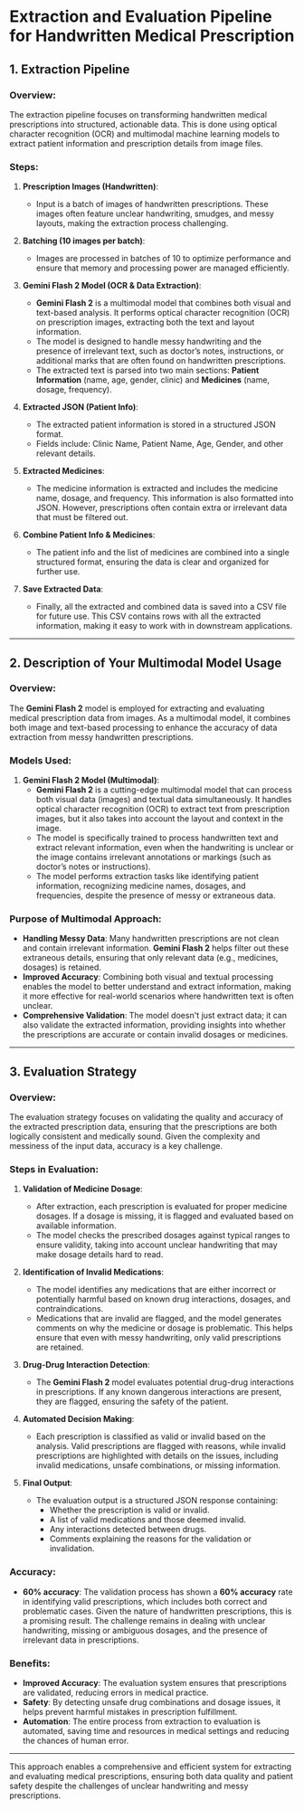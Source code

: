 # Extraction and Evaluation Pipeline for Handwritten Medical Prescription

## 1. Extraction Pipeline

### Overview:
The extraction pipeline focuses on transforming handwritten medical prescriptions into structured, actionable data. This is done using optical character recognition (OCR) and multimodal machine learning models to extract patient information and prescription details from image files.

### Steps:
1. **Prescription Images (Handwritten)**: 
   - Input is a batch of images of handwritten prescriptions. These images often feature unclear handwriting, smudges, and messy layouts, making the extraction process challenging.

2. **Batching (10 images per batch)**:
   - Images are processed in batches of 10 to optimize performance and ensure that memory and processing power are managed efficiently.
   
3. **Gemini Flash 2 Model (OCR & Data Extraction)**:
   - **Gemini Flash 2** is a multimodal model that combines both visual and text-based analysis. It performs optical character recognition (OCR) on prescription images, extracting both the text and layout information.
   - The model is designed to handle messy handwriting and the presence of irrelevant text, such as doctor’s notes, instructions, or additional marks that are often found on handwritten prescriptions.
   - The extracted text is parsed into two main sections: **Patient Information** (name, age, gender, clinic) and **Medicines** (name, dosage, frequency).

4. **Extracted JSON (Patient Info)**:
   - The extracted patient information is stored in a structured JSON format.
   - Fields include: Clinic Name, Patient Name, Age, Gender, and other relevant details.

5. **Extracted Medicines**:
   - The medicine information is extracted and includes the medicine name, dosage, and frequency. This information is also formatted into JSON. However, prescriptions often contain extra or irrelevant data that must be filtered out.

6. **Combine Patient Info & Medicines**:
   - The patient info and the list of medicines are combined into a single structured format, ensuring the data is clear and organized for further use.

7. **Save Extracted Data**:
   - Finally, all the extracted and combined data is saved into a CSV file for future use. This CSV contains rows with all the extracted information, making it easy to work with in downstream applications.

---

## 2. Description of Your Multimodal Model Usage

### Overview:
The **Gemini Flash 2** model is employed for extracting and evaluating medical prescription data from images. As a multimodal model, it combines both image and text-based processing to enhance the accuracy of data extraction from messy handwritten prescriptions.

### Models Used:
1. **Gemini Flash 2 Model (Multimodal)**:
   - **Gemini Flash 2** is a cutting-edge multimodal model that can process both visual data (images) and textual data simultaneously. It handles optical character recognition (OCR) to extract text from prescription images, but it also takes into account the layout and context in the image.
   - The model is specifically trained to process handwritten text and extract relevant information, even when the handwriting is unclear or the image contains irrelevant annotations or markings (such as doctor’s notes or instructions).
   - The model performs extraction tasks like identifying patient information, recognizing medicine names, dosages, and frequencies, despite the presence of messy or extraneous data.

### Purpose of Multimodal Approach:
- **Handling Messy Data**: Many handwritten prescriptions are not clean and contain irrelevant information. **Gemini Flash 2** helps filter out these extraneous details, ensuring that only relevant data (e.g., medicines, dosages) is retained.
- **Improved Accuracy**: Combining both visual and textual processing enables the model to better understand and extract information, making it more effective for real-world scenarios where handwritten text is often unclear.
- **Comprehensive Validation**: The model doesn't just extract data; it can also validate the extracted information, providing insights into whether the prescriptions are accurate or contain invalid dosages or medicines.

---

## 3. Evaluation Strategy

### Overview:
The evaluation strategy focuses on validating the quality and accuracy of the extracted prescription data, ensuring that the prescriptions are both logically consistent and medically sound. Given the complexity and messiness of the input data, accuracy is a key challenge.

### Steps in Evaluation:

1. **Validation of Medicine Dosage**:
   - After extraction, each prescription is evaluated for proper medicine dosages. If a dosage is missing, it is flagged and evaluated based on available information.
   - The model checks the prescribed dosages against typical ranges to ensure validity, taking into account unclear handwriting that may make dosage details hard to read.

2. **Identification of Invalid Medications**:
   - The model identifies any medications that are either incorrect or potentially harmful based on known drug interactions, dosages, and contraindications.
   - Medications that are invalid are flagged, and the model generates comments on why the medicine or dosage is problematic. This helps ensure that even with messy handwriting, only valid prescriptions are retained.

3. **Drug-Drug Interaction Detection**:
   - The **Gemini Flash 2** model evaluates potential drug-drug interactions in prescriptions. If any known dangerous interactions are present, they are flagged, ensuring the safety of the patient.

4. **Automated Decision Making**:
   - Each prescription is classified as valid or invalid based on the analysis. Valid prescriptions are flagged with reasons, while invalid prescriptions are highlighted with details on the issues, including invalid medications, unsafe combinations, or missing information.

5. **Final Output**:
   - The evaluation output is a structured JSON response containing:
     - Whether the prescription is valid or invalid.
     - A list of valid medications and those deemed invalid.
     - Any interactions detected between drugs.
     - Comments explaining the reasons for the validation or invalidation.

### Accuracy:
- **60% accuracy**: The validation process has shown a **60% accuracy** rate in identifying valid prescriptions, which includes both correct and problematic cases. Given the nature of handwritten prescriptions, this is a promising result. The challenge remains in dealing with unclear handwriting, missing or ambiguous dosages, and the presence of irrelevant data in prescriptions.

### Benefits:
- **Improved Accuracy**: The evaluation system ensures that prescriptions are validated, reducing errors in medical practice.
- **Safety**: By detecting unsafe drug combinations and dosage issues, it helps prevent harmful mistakes in prescription fulfillment.
- **Automation**: The entire process from extraction to evaluation is automated, saving time and resources in medical settings and reducing the chances of human error.

---

This approach enables a comprehensive and efficient system for extracting and evaluating medical prescriptions, ensuring both data quality and patient safety despite the challenges of unclear handwriting and messy prescriptions.
